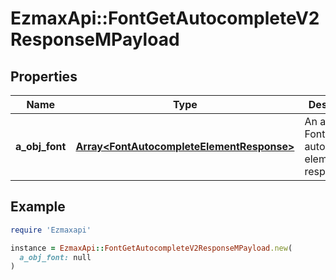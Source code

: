# EzmaxApi::FontGetAutocompleteV2ResponseMPayload

## Properties

| Name | Type | Description | Notes |
| ---- | ---- | ----------- | ----- |
| **a_obj_font** | [**Array&lt;FontAutocompleteElementResponse&gt;**](FontAutocompleteElementResponse.md) | An array of Font autocomplete element response. | [optional] |

## Example

```ruby
require 'Ezmaxapi'

instance = EzmaxApi::FontGetAutocompleteV2ResponseMPayload.new(
  a_obj_font: null
)
```

